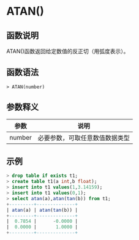 # **ATAN()**

## **函数说明**

ATAN()函数返回给定数值的反正切（用弧度表示）。

## **函数语法**

```
> ATAN(number)
```

## **参数释义**

|  参数   | 说明  |
|  ----  | ----  |
| number | 必要参数，可取任意数值数据类型 |

## **示例**

```sql
> drop table if exists t1;
> create table t1(a int,b float);
> insert into t1 values(1,3.14159);
> insert into t1 values(0,1);
> select atan(a),atan(tan(b)) from t1;
+---------+--------------+
| atan(a) | atan(tan(b)) |
+---------+--------------+
|  0.7854 |      -0.0000 |
|  0.0000 |       1.0000 |
+---------+--------------+

```
